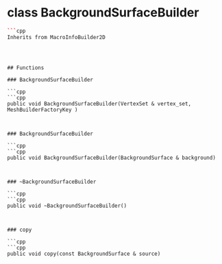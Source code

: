 # class BackgroundSurfaceBuilder


```cpp
```cpp
Inherits from MacroInfoBuilder2D
```
```



## Functions

### BackgroundSurfaceBuilder

```cpp
```cpp
public void BackgroundSurfaceBuilder(VertexSet & vertex_set, MeshBuilderFactoryKey )
```
```


### BackgroundSurfaceBuilder

```cpp
```cpp
public void BackgroundSurfaceBuilder(BackgroundSurface & background)
```
```


### ~BackgroundSurfaceBuilder

```cpp
```cpp
public void ~BackgroundSurfaceBuilder()
```
```


### copy

```cpp
```cpp
public void copy(const BackgroundSurface & source)
```
```




